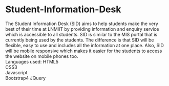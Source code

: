 # Student-Information-Desk

The Student Information Desk (SID) aims to help students make the very best of their time at LNMIIT by providing information and enquiry service which is accessible to all students.  SID is similar to the MIS portal that is currently being used by the students. The difference is that SID will be flexible, easy to use and includes all the information at one place. Also, SID will be mobile responsive which makes it easier for the students to access the website on mobile phones too.  
Languages used: 
  HTML5     
  CSS3     
  Javascript     
  Bootstrap4 
  JQuery
